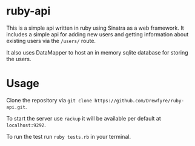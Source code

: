 # ruby-api
This is a simple api written in ruby using Sinatra as a web framework.
It includes a simple api for adding new users and getting information about existing users via the `/users/` route.

It also uses DataMapper to host an in memory sqlite database for storing the users.

# Usage

Clone the repository via `git clone https://github.com/Drewfyre/ruby-api.git`.

To start the server use `rackup` it will be available per default at `localhost:9292`.

To run the test run `ruby tests.rb` in your terminal.
